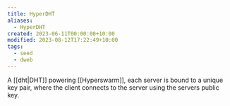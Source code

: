 ```yaml
---
title: HyperDHT
aliases:
  - HyperDHT
created: 2023-06-11T00:00:00+10:00
modified: 2023-08-12T17:22:49+10:00
tags:
  - seed
  - dweb
---
```


A [[dht|DHT]] powering [[Hyperswarm]], each server is bound to a unique key pair, where the client connects to the server using the servers public key.